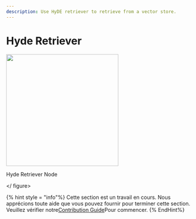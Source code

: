 ```yaml
---
description: Use HyDE retriever to retrieve from a vector store.
---
```


# Hyde Retriever

<gigne> <img src = "../../../. GitBook / Assets / Image (143) .png" alt = "" width = "302"> <Figcaption> <p> Hyde Retriever Node </p> </gigcaption> </ figure>

{% hint style = "info"%}
Cette section est un travail en cours. Nous apprécions toute aide que vous pouvez fournir pour terminer cette section. Veuillez vérifier notre[Contribution Guide](broken-reference)Pour commencer.
{% EndHint%}

